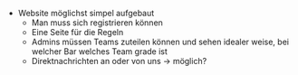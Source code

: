 - Website möglichst simpel aufgebaut 
    - Man muss sich registrieren können 
    - Eine Seite für die Regeln 
    - Admins müssen Teams zuteilen können und sehen idealer weise, bei welcher Bar welches Team grade ist 
    - Direktnachrichten an oder von uns -> möglich? 
